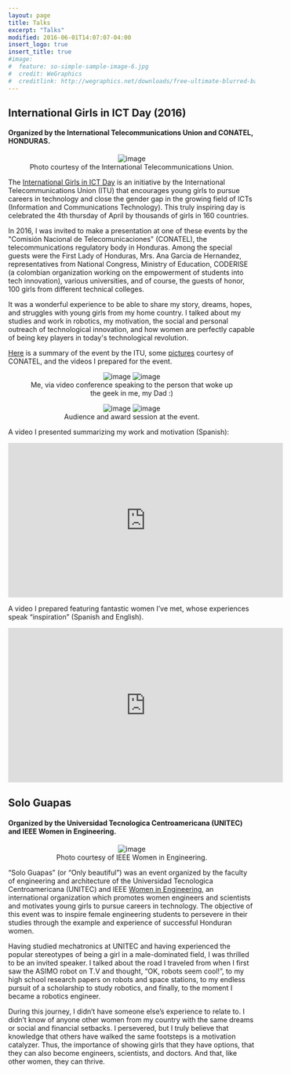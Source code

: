 ```yaml
---
layout: page
title: Talks
excerpt: "Talks"
modified: 2016-06-01T14:07:07-04:00
insert_logo: true
insert_title: true
#image:
#  feature: so-simple-sample-image-6.jpg
#  credit: WeGraphics
#  creditlink: http://wegraphics.net/downloads/free-ultimate-blurred-background-pack/
---
```


## International Girls in ICT Day (2016)

#### Organized by the International Telecommunications Union and CONATEL, HONDURAS.

<center>
<figure>
	<img src="../../images/Talks/hoizontal_banner_dark_blue.jpg" alt="image">
	<figcaption> Photo courtesy of the International Telecommunications Union. </figcaption>
</figure>
</center>


The [International Girls in ICT Day](http://www.itu.int/en/ITU-D/Digital-Inclusion/Women-and-Girls/Girls-in-ICT-Portal/Pages/Girls-in-ICT-Portal-Home.aspx) is an initiative by the International Telecommunications Union (ITU) that encourages young girls to pursue careers in technology and close the gender gap in the growing field of ICTs (Information and Communications Technology). This truly inspiring day is celebrated the 4th thursday of April by thousands of girls in 160 countries.
 
In 2016, I was invited to make a presentation at one of these events by the "Comisión Nacional de Telecomunicaciones" (CONATEL), the telecommunications regulatory body in Honduras.
Among the special guests were the First Lady of Honduras, Mrs. Ana Garcia de Hernandez, representatives from National Congress, Ministry of Education, CODERISE (a colombian organization working on the empowerment of students into tech innovation), various universities, and of course, the guests of honor, 100 girls from different technical colleges.

It was a wonderful experience to be able to share my story, dreams, hopes, and struggles with young girls from my home country.
I talked about my studies and work in robotics, my motivation, the social and personal outreach of technological innovation, and how women are perfectly capable of being key players in today's technological revolution.

[Here](http://www.itu.int/es/ITU-D/Digital-Inclusion/Women-and-Girls/Girls-in-ICT-Portal/Pages/events/2016/Americas/Honduras-2016-2.aspx) is a summary of the event by the ITU, some [pictures](http://www.conatel.gob.hn/?p=1681#prettyphoto[group]/4/) courtesy of CONATEL, and the videos I prepared for the event.

<center>
<figure class="half">
	<img src="../../images/Talks/Me.png" alt="image">
	<img src="../../images/Talks/MACR2.png" alt="image">
	<figcaption> Me, via video conference speaking to the person that woke up the geek in me, my Dad :) </figcaption>
</figure>
</center>

<center>
<figure class="half">
	<img src="../../images/Talks/audience.png" alt="image">
	<img src="../../images/Talks/awards.png" alt="image">
	<figcaption> Audience and award session at the event. </figcaption>
</figure>
</center>

A video I presented summarizing my work and motivation (Spanish): 
<iframe width="560" height="315" src="https://www.youtube.com/embed/W_nMtnmt-zA" frameborder="0"></iframe>

A video I prepared featuring fantastic women I’ve met, whose experiences speak “inspiration” (Spanish and English).
<iframe width="560" height="315" src="https://www.youtube.com/embed/W6s6d_Sqnu4" frameborder="0"></iframe>



## Solo Guapas

#### Organized by the Universidad Tecnologica Centroamericana (UNITEC) and IEEE Women in Engineering.

<center>
<figure>
	<img src="../../images/Talks/WIE.jpg" alt="image">
	<figcaption> Photo courtesy of IEEE Women in Engineering. </figcaption>
</figure>
</center>


“Solo Guapas” (or “Only beautiful”) was an event organized by the faculty of engineering and architecture of the Universidad Tecnologica Centroamericana (UNITEC) and IEEE [Women in Engineering](http://wie.ieee.org/), an international organization which promotes women engineers and scientists and motivates young girls to pursue careers in technology. The objective of this event was to inspire female engineering students to persevere in their studies through the example and experience of successful Honduran women.

Having studied mechatronics at UNITEC and having experienced the popular stereotypes of being a girl in a male-dominated field, I was thrilled to be an invited speaker. I talked about the road I traveled from when I first saw the ASIMO robot on T.V and thought, “OK, robots seem cool!”, to my high school research papers on robots and space stations, to my endless pursuit of a scholarship to study robotics, and finally, to the moment I became a robotics engineer.

During this journey, I didn’t have someone else’s experience to relate to. I didn’t know of anyone other women from my country with the same dreams or social and financial setbacks. I persevered, but I truly believe that knowledge that others have walked the same footsteps is a motivation catalyzer. Thus, the importance of showing girls that they have options, that they can also become engineers, scientists, and doctors. And that, like other women, they can thrive.
